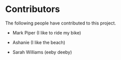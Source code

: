 # Contributors

The following people have contributed to this project.

* Mark Piper (I like to ride my bike)
* Ashanie (I like the beach)

* Sarah Williams (eeby deeby)


